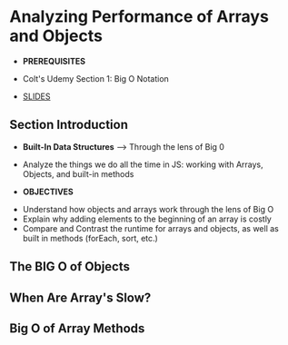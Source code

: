 # Analyzing Performance of Arrays and Objects
* **PREREQUISITES**
- Colt's Udemy Section 1: Big O Notation
* [SLIDES](https://cs.slides.com/colt_steele/built-in-data-structures-25)

## Section Introduction
* **Built-In Data Structures** --> Through the lens of Big 0
- Analyze the things we do all the time in JS: working with Arrays, Objects, and built-in methods

* **OBJECTIVES**
- Understand how objects and arrays work through the lens of Big O
- Explain why adding elements to the beginning of an array is costly
- Compare and Contrast the runtime for arrays and objects, as well as built in methods (forEach, sort, etc.)

## The BIG O of Objects

## When Are Array's Slow?

## Big O of Array Methods

